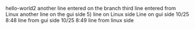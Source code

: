 hello-world2
another line entered on the branch
third line entered from Linux
another line on the gui side
5) line on Linux side
Line on gui side
10/25 8:48 line from gui side
10/25 8:49 line from linux side
